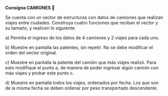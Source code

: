 **Consigna CAMIONES 🚚**

Se cuenta con un vector de estructuras con datos de camiones que realizan viajes entre ciudades.
Construya cuatro funciones que reciban el vector y su tamaño, y realicen lo siguiente:

a) Permita el ingreso de los datos de 4 camiones y 2 viajes para cada uno.

b) Muestre en pantalla las patentes, sin repetir. No se debe modificar el orden del vector original.

c) Muestre en pantalla la patente del camión que más viajes realizó.
   Para esto modifique el punto a, de manera de poder ingresar algún camión con más viajes y probar este punto c.
   
d) Muestre en pantalla todos los viajes, ordenados por fecha. Los que son de la misma fecha se deben ordenar por peso transportado descendente.
